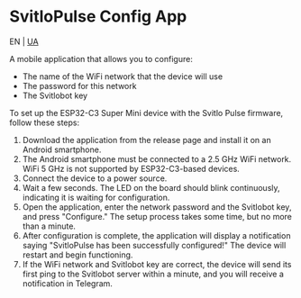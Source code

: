 # SvitloPulse Config App

EN | [UA](./README-UA.md)

A mobile application that allows you to configure:

- The name of the WiFi network that the device will use
- The password for this network
- The Svitlobot key

To set up the ESP32-C3 Super Mini device with the Svitlo Pulse firmware, follow these steps:

1. Download the application from the release page and install it on an Android smartphone.
2. The Android smartphone must be connected to a 2.5 GHz WiFi network. WiFi 5 GHz is not supported by ESP32-C3-based devices.
3. Connect the device to a power source.
4. Wait a few seconds. The LED on the board should blink continuously, indicating it is waiting for configuration.
5. Open the application, enter the network password and the Svitlobot key, and press "Configure." The setup process takes some time, but no more than a minute.
6. After configuration is complete, the application will display a notification saying "SvitloPulse has been successfully configured!" The device will restart and begin functioning.
7. If the WiFi network and Svitlobot key are correct, the device will send its first ping to the Svitlobot server within a minute, and you will receive a notification in Telegram.
